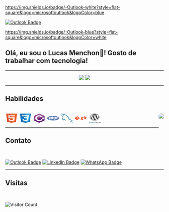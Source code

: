 

https://img.shields.io/badge/-Outlook-white?style=flat-square&logo=microsoftoutlook&logoColor=blue

[![Outlook Badge](https://img.shields.io/badge/-Outlook-blue?style=flat-square&logo=microsoftoutlook&logoColor=white)](mailto:it.lucas@outlook.com)

https://img.shields.io/badge/-Outlook-blue?style=flat-square&logo=microsoftoutlook&logoColor=white


## Olá, eu sou o Lucas Menchon👋! Gosto de trabalhar com tecnologia!
<hr>

<div align="center">
  <a href="https://github.com/lucasmenchon"> </a>
  <img height="180em" src="https://github-readme-stats.vercel.app/api?username=lucasmenchon&show_icons=true&theme=nightowl&include_all_commits=true&count_private=true"/>
  <img height="180em" src="https://github-readme-stats.vercel.app/api/top-langs/?username=lucasmenchon&layout=compact&langs_count=7&theme=nightowl"/>
</div>
<hr>

## Habilidades


<div style="display: inline_block"><br>
  <img align="center"  height="30" width="40" src="https://raw.githubusercontent.com/devicons/devicon/master/icons/html5/html5-original.svg">
  <img align="center"  height="30" width="40" src="https://raw.githubusercontent.com/devicons/devicon/master/icons/css3/css3-original.svg">
  <img align="center"  height="30" width="40" src="https://raw.githubusercontent.com/devicons/devicon/master/icons/csharp/csharp-original.svg">
  <img align="center"  height="30" width="40" src="https://raw.githubusercontent.com/devicons/devicon/master/icons/php/php-plain.svg">
  <img align="center"  height="30" width="40" src="https://raw.githubusercontent.com/devicons/devicon/master/icons/mysql/mysql-plain.svg">
  <img align="center"  height="30" width="40" src="https://raw.githubusercontent.com/devicons/devicon/master/icons/git/git-plain-wordmark.svg">
  <img align="center"  height="30" width="40" src="https://raw.githubusercontent.com/devicons/devicon/master/icons/wordpress/wordpress-original.svg">
  <img align="right"  height="150" style="border-radius:50px;" src="https://avatars.githubusercontent.com/u/82517341?v=4">
</div>
  
<hr>


<div>

## Contato
<br>

[![Outlook Badge](https://img.shields.io/badge/-Outlook-blue?style=flat-square&logo=microsoftoutlook&logoColor=white)](mailto:it.lucas@outlook.com)
[![LinkedIn Badge](https://img.shields.io/badge/-LinkedIn-blue?style=flat-square&logo=Linkedin&logoColor=white&link=https://www.linkedin.com/in/tilucas/)](https://www.linkedin.com/in/tilucas/)
[![WhatsApp Badge](https://img.shields.io/badge/-WhatsApp-darkgreen?style=flat-square&logo=whatsapp&logoColor=white&link=https://wa.link/qzdch8)](https://wa.link/qzdch8)

</div>
<hr>

## Visitas 
<br>

![Visitor Count](https://profile-counter.glitch.me/lucasmenchon/count.svg)